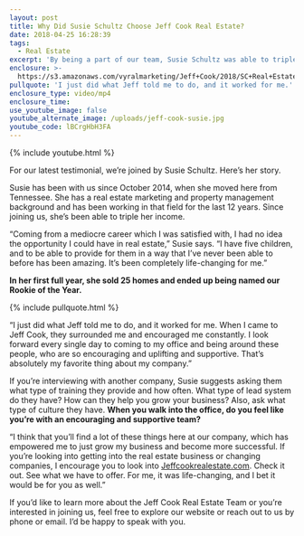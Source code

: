 ```yaml
---
layout: post
title: Why Did Susie Schultz Choose Jeff Cook Real Estate?
date: 2018-04-25 16:28:39
tags:
  - Real Estate
excerpt: 'By being a part of our team, Susie Schultz was able to triple her income.'
enclosure: >-
  https://s3.amazonaws.com/vyralmarketing/Jeff+Cook/2018/SC+Real+Estate+Agent-+Why+Did+Susie+Schultz+Choose+Jeff+Cook+Real+Estate%253F.mp4
pullquote: 'I just did what Jeff told me to do, and it worked for me.'
enclosure_type: video/mp4
enclosure_time:
use_youtube_image: false
youtube_alternate_image: /uploads/jeff-cook-susie.jpg
youtube_code: lBCrgHbH3FA
---
```


{% include youtube.html %}

For our latest testimonial, we’re joined by Susie Schultz. Here’s her story.

Susie has been with us since October 2014, when she moved here from Tennessee. She has a real estate marketing and property management background and has been working in that field for the last 12 years. Since joining us, she’s been able to triple her income.

“Coming from a mediocre career which I was satisfied with, I had no idea the opportunity I could have in real estate,” Susie says. “I have five children, and to be able to provide for them in a way that I’ve never been able to before has been amazing. It’s been completely life-changing for me.”

**In her first full year, she sold 25 homes and ended up being named our Rookie of the Year.**

{% include pullquote.html %}

“I just did what Jeff told me to do, and it worked for me. When I came to Jeff Cook, they surrounded me and encouraged me constantly. I look forward every single day to coming to my office and being around these people, who are so encouraging and uplifting and supportive. That’s absolutely my favorite thing about my company.”

If you’re interviewing with another company, Susie suggests asking them what type of training they provide and how often. What type of lead system do they have? How can they help you grow your business? Also, ask what type of culture they have. **When you walk into the office, do you feel like you’re with an encouraging and supportive team?**

“I think that you’ll find a lot of these things here at our company, which has empowered me to just grow my business and become more successful. If you’re looking into getting into the real estate business or changing companies, I encourage you to look into [Jeffcookrealestate.com](http://www.Jeffcookrealestate.com). Check it out. See what we have to offer. For me, it was life-changing, and I bet it would be for you as well.”

If you’d like to learn more about the Jeff Cook Real Estate Team or you’re interested in joining us, feel free to explore our website or reach out to us by phone or email. I’d be happy to speak with you.